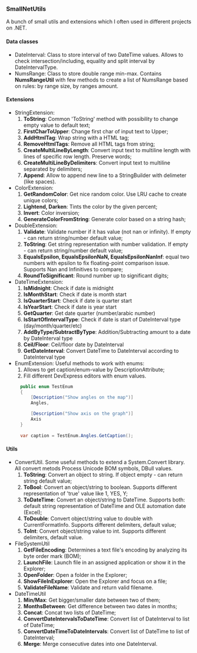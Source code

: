 ### SmallNetUtils
  A bunch of small utils and extensions which I often used in different projects on .NET. 

#### Data classes
* DateInterval: Class to store interval of two DateTime values. Allows to check intersection/including, equality and split interval by DateIntervalType.
* NumsRange: Class to store double range min-max. Contains <b>NumsRangeUtil</b> with few methods to create a list of NumsRange based on rules: by range size, by ranges amount.

#### Extensions
* StringExtension:
  1. <b>ToString</b>: Common 'ToString' method with possibility to change empty value to default text;
  2. <b>FirstCharToUpper</b>: Change first char of input text to Upper;
  3. <b>AddHtmlTag</b>: Wrap string with a HTML tag;
  4. <b>RemoveHtmlTags</b>: Remove all HTML tags from string;
  5. <b>CreateMultiLineByLength</b>: Convert input text to multiline length with lines of specific row length. Preserve words;
  6. <b>CreateMultiLineByDelimiters</b>: Convert input text to multiline separated by delimiters;
  7. <b>Append</b>: Allow to append new line to a StringBuilder with delimeter (like spaces).
* ColorExtension:
  1. <b>GetRandomColor</b>: Get nice random color. Use LRU cache to create unique colors;
  2. <b>Lightend, Darken</b>: Tints the color by the given percent;
  3. <b>Invert</b>: Color inversion;
  4. <b>GenerateColorFromString</b>: Generate color based on a string hash;
* DoubleExtension:
  1. <b>Validate</b>: Validate number if it has value (not nan or infinity). If empty - can return string/number default value;
  2. <b>ToString</b>: Get string representation with number validation. If empty - can return string/number default value;
  3. <b>EqualsEpsilon, EqualsEpsilonNaN, EqualsEpsilonNanInf</b>: equal two numbers with epsilon to fix floating-point comparison issue. Supports Nan and Infinitives to compare; 
  6. <b>RoundToSignificant</b>: Round number up to significant digits;
* DateTimeExtension:
  1. <b>IsMidnight</b>: Check if date is midnight
  2. <b>IsMonthStart</b>: Check if date is month start
  3. <b>IsQuarterStart</b>: Check if date is quarter start
  4. <b>IsYearStart</b>: Check if date is year start
  5. <b>GetQuarter</b>: Get date quarter (number/arabic number)
  6. <b>IsStartOfIntervalType</b>: Check if date is start of DateInterval type (day/month/quarter/etc)
  7. <b>AddByType/SubtractByType</b>: Addition/Subtracting amount to a date by DateInterval type
  8. <b>Ceil/Floor</b>: Ceil/floor date by DateInterval
  9. <b>GetDateInterval</b>: Convert DateTime to DateInterval according to DateInterval type
* EnumExtension: Useful methods to work with enums:
  1. Allows to get caption/enum-value by DescriptionAttribute;
  2. Fill different DevExpress editors with enum values.
  ``` csharp
    public enum TestEnum
    {
        [Description("Show angles on the map")]
        Angles,

        [Description("Show axis on the graph")]
        Axis
    }
    
    var caption = TestEnum.Angles.GetCaption();
  ```
#### Utils
* ConvertUtil. Some useful methods to extend a System.Convert library. All convert metods Process Unicode BOM symbols, DBull values.
  1. <b>ToString</b>: Convert an object to string. If object empty - can return string default value;
  2. <b>ToBool</b>: Convert an object/string to boolean. Supports different representation of 'true' value like 1, YES, Y;
  3. <b>ToDateTime</b>: Convert an object/string to DateTime. Supports both: default string representation of DateTime and OLE automation date (Excel);
  4. <b>ToDouble</b>: Convert object/string value to double with CurrentFormatInfo. Supports different delimiters, default value;
  5. <b>ToInt</b>: Convert object/string value to int. Supports different delimiters, default value.
* FileSystemUtil
  1. <b>GetFileEncoding</b>: Determines a text file's encoding by analyzing its byte order mark (BOM);
  2. <b>LaunchFile</b>: Launch file in an assigned application or show it in the Explorer;
  3. <b>OpenFolder</b>: Open a folder in the Explorer;
  4. <b>ShowFileInExplorer</b>: Open the Explorer and focus on a file;
  5. <b>ValidateFileName</b>: Validate and return valid filename.
* DateTimeUtil
  1. <b>Min/Max</b>: Get bigger/smaller date between two of them;
  2. <b>MonthsBetween</b>: Get difference between two dates in months;
  3. <b>Concat</b>: Concat two lists of DateTime;
  4. <b>ConvertDateIntervalsToDateTime</b>: Convert list of DateInterval to list of DateTime;
  5. <b>ConvertDateTimeToDateIntervals</b>: Convert list of DateTime to list of DateInterval;
  6. <b>Merge</b>: Merge consecutive dates into one DateInterval.

